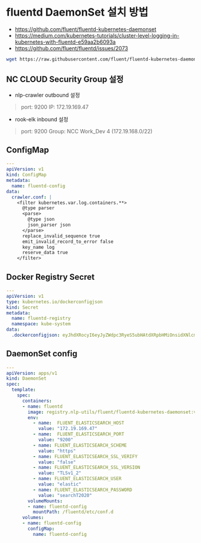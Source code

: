 
# fluentd DaemonSet 설치 방법

* https://github.com/fluent/fluentd-kubernetes-daemonset
* https://medium.com/kubernetes-tutorials/cluster-level-logging-in-kubernetes-with-fluentd-e59aa2b6093a
* https://github.com/fluent/fluentd/issues/2073

```bash
wget https://raw.githubusercontent.com/fluent/fluentd-kubernetes-daemonset/master/fluentd-daemonset-elasticsearch-rbac.yaml
```

## NC CLOUD Security Group 설정

* nlp-crawler outbound 설정

> port: 9200
> IP: 172.19.169.47

* rook-elk inbound 설정

> port: 9200 
> Group: NCC Work_Dev 4 (172.19.168.0/22)

## ConfigMap

```yaml
---
apiVersion: v1
kind: ConfigMap
metadata:
  name: fluentd-config
data:
  crawler.conf: |
    <filter kubernetes.var.log.containers.**>
      @type parser
      <parse>
        @type json
        json_parser json
      </parse>
      replace_invalid_sequence true
      emit_invalid_record_to_error false
      key_name log
      reserve_data true
    </filter>

```

## Docker Registry Secret

```yaml
---
apiVersion: v1
type: kubernetes.io/dockerconfigjson
kind: Secret
metadata:
  name: fluentd-registry
  namespace: kube-system
data:
  .dockerconfigjson: eyJhdXRocyI6eyJyZWdpc3RyeS5ubHAtdXRpbHMiOnsidXNlcm5hbWUiOiJrOHMiLCJwYXNzd29yZCI6Im5scGxhYiIsImVtYWlsIjoiZWpwYXJrNzhAZ21haWwuY29tIiwiYXV0aCI6ImF6aHpPbTVzY0d4aFlnPT0ifX19

```

## DaemonSet config 

```yaml
---
apiVersion: apps/v1
kind: DaemonSet
spec:
  template:
    spec:
      containers:
      - name: fluentd
        image: registry.nlp-utils/fluent/fluentd-kubernetes-daemonset:v1-debian-elasticsearch
        env:
          - name:  FLUENT_ELASTICSEARCH_HOST
            value: "172.19.169.47"
          - name:  FLUENT_ELASTICSEARCH_PORT
            value: "9200"
          - name: FLUENT_ELASTICSEARCH_SCHEME
            value: "https"
          - name: FLUENT_ELASTICSEARCH_SSL_VERIFY
            value: "false"
          - name: FLUENT_ELASTICSEARCH_SSL_VERSION
            value: "TLSv1_2"
          - name: FLUENT_ELASTICSEARCH_USER
            value: "elastic"
          - name: FLUENT_ELASTICSEARCH_PASSWORD
            value: "searchT2020"
        volumeMounts:
        - name: fluentd-config
          mountPath: /fluentd/etc/conf.d
      volumes:
      - name: fluentd-config
        configMap:
          name: fluentd-config
```
